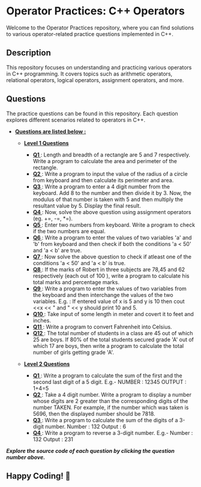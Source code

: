 # Operator Practices: C++ Operators

Welcome to the Operator Practices repository, where you can find solutions to various operator-related practice questions implemented in C++.

## Description

This repository focuses on understanding and practicing various operators in C++ programming. It covers topics such as arithmetic operators, relational operators, logical operators, assignment operators, and more.

## Questions

The practice questions can be found in this repository. Each question explores different scenarios related to operators in C++.<br>
- **<u>Questions are listed below :</u>**
    + **[Level 1 Questions](/03_Operators/Level_01)**
        - **[Q1 ](/03_Operators/Level_01/Q1.cpp)** : Length and breadth of a rectangle are 5 and 7 respectively. Write a program to calculate the area and perimeter of the rectangle.
        - **[Q2 ](/03_Operators/Level_01/Q2.cpp)** : Write a program to input the value of the radius of a circle from keyboard and then calculate its perimeter and area.
        - **[Q3 ](/03_Operators/Level_01/Q3.cpp)** : Write a program to enter a 4 digit number from the keyboard. Add 8 to the number and then divide it by 3. Now, the modulus of that number is taken with 5 and then multiply the resultant value by 5. Display the final result.
        - **[Q4 ](/03_Operators/Level_01/Q4.cpp)** : Now, solve the above question using assignment operators (eg. +=, -=, *=).
        - **[Q5 ](/03_Operators/Level_01/Q5.cpp)** : Enter two numbers from keyboard. Write a program to check if the two numbers are equal.
        - **[Q6 ](/03_Operators/Level_01/Q6.cpp)** : Write a program to enter the values of two variables 'a' and 'b' from keyboard and then check if both the conditions 'a < 50' and 'a < b' are true.
        - **[Q7 ](/03_Operators/Leve1_01/Q7.cpp)** : Now solve the above question to check if atleast one of the conditions 'a < 50' and 'a < b' is true.
        - **[Q8 ](/03_Operators/Level_01/Q8.cpp)** : If the marks of Robert in three subjects are 78,45 and 62 respectively (each out of 100 ), write a program to calculate his total marks and percentage marks.
        - **[Q9 ](/03_Operators/Level_01/Q9.cpp)** : Write a program to enter the values of two variables from the keyboard and then interchange the values of the two variables. E.g. :   If entered value of x is 5 and y is 10 then     cout <<x << " and " << y    should print 10 and 5.
        - **[Q10 ](/03_Operators/Level_01/Q10.cpp)** : Take input of some length in meter and covert it to feet and inches.
        - **[Q11 ](/03_Operators/Level_01/Q11.cpp)** : Write a program to convert Fahrenheit into Celsius.
        - **[Q12 ](/03_Operators/Level_01/Q12.cpp)** : The total number of students in a class are 45 out of which 25 are boys. If 80% of the total students secured grade 'A' out of which 17 are boys, then write a program to calculate the total number of girls getting grade 'A'.

    + **[Level 2 Questions](/03_Operators/Level_02/)**
        - **[Q1 ](/03_Operators/Level_02/Q1.cpp)** : Write a program to calculate the sum of the first and the second last digit of a 5 digit.    E.g.- NUMBER : 12345    OUTPUT : 1+4=5
        - **[Q2 ](/03_Operators/Level_02/Q2.cpp)** : Take a 4 digit number. Write a program to display a number whose digits are 2 greater than the corresponding digits of the number TAKEN. For example, if the number which was taken is 5696, then the displayed number should be 7818.
        - **[Q3 ](/03_Operators/Level_02/Q3.cpp)** : Write a program to calculate the sum of the digits of a 3-digit number.  Number : 132    Output : 6
        - **[Q4 ](/03_Operators/Level_02/Q4.cpp)** : Write a program to reverse a 3-digit number. E.g.-   Number : 132    Output : 231
  
***Explore the source code of each question by clicking the question number above.***

## Happy Coding! 🚀
